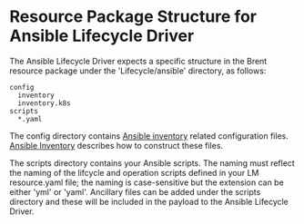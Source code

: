 # Resource Package Structure for Ansible Lifecycle Driver

The Ansible Lifecycle Driver expects a specific structure in the Brent resource package under the 'Lifecycle/ansible' directory, as follows:

```
config
  inventory
  inventory.k8s
scripts
  *.yaml
```

The config directory contains [Ansible inventory](https://docs.ansible.com/ansible/latest/user_guide/intro_inventory.html) related configuration files. [Ansible Inventory](./ansible_inventory.md) describes how to construct these files.

The scripts directory contains your Ansible scripts. The naming must reflect the naming of the lifcycle and operation scripts defined in your LM resource.yaml file; the naming is case-sensitive but the extension can be either 'yml' or 'yaml'. Ancillary files can be added under the scripts directory and these will be included in the payload to the Ansible Lifecycle Driver.
